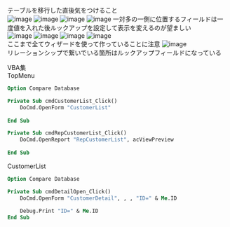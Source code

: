 テーブルを移行した直後気をつけること  
![image](https://github.com/yumi100/sample/assets/116421936/5fb8756a-5d12-480a-b182-f3ecf6b51beb)
![image](https://github.com/yumi100/sample/assets/116421936/3fad5e52-7457-4dbd-b67b-fe3784fd52df)
![image](https://github.com/yumi100/sample/assets/116421936/21b2d66f-c807-498a-ba44-cd73a6fb7178)
![image](https://github.com/yumi100/sample/assets/116421936/07b8de1f-89b7-4732-a7e4-f478c1baca6d)
一対多の一側に位置するフィールドは一度値を入れた後ルックアップを設定して表示を変えるのが望ましい  
![image](https://github.com/yumi100/sample/assets/116421936/526e5bdc-c695-4a3c-8ced-f7b50899d9ad)
![image](https://github.com/yumi100/sample/assets/116421936/46064a95-371c-4273-99a8-ba942235e44c)
![image](https://github.com/yumi100/sample/assets/116421936/fc2dfa05-0cd8-4434-9d3d-12c65450f0e1)
![image](https://github.com/yumi100/sample/assets/116421936/bc833f6d-53a7-4459-ab8c-11ef577571b6)  
ここまで全てウィザードを使って作っていることに注意
![image](https://github.com/yumi100/sample/assets/116421936/c517d32a-739c-4e9a-95bb-dc6d65890ff8)  
リレーションシップで繋いでいる箇所はルックアップフィールドになっている

VBA集  
TopMenu
```vb:cmdRepCustomerList.vb
Option Compare Database

Private Sub cmdCustomerList_Click()
    DoCmd.OpenForm "CustomerList"
    
End Sub

Private Sub cmdRepCustomerList_Click()
    DoCmd.OpenReport "RepCustomerList", acViewPreview
    
End Sub
```

CustomerList
```vb:cmdRepCustomerList.vb
Option Compare Database

Private Sub cmdDetailOpen_Click()
    DoCmd.OpenForm "CustomerDetail", , , "ID=" & Me.ID
    
    Debug.Print "ID=" & Me.ID
End Sub
```
